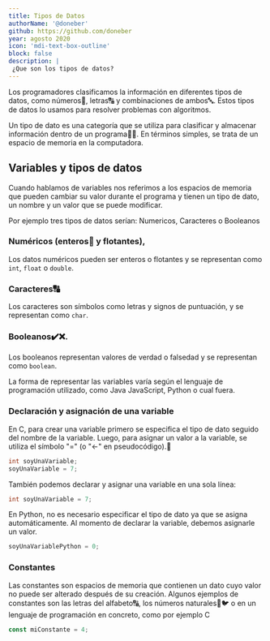 ```yaml
---
title: Tipos de Datos
authorName: '@doneber'
github: https://github.com/doneber
year: agosto 2020
icon: 'mdi-text-box-outline'
block: false
description: |
 ¿Que son los tipos de datos?
---
```


Los programadores clasificamos la información en diferentes tipos de datos, como números🔢, letras🔠 y combinaciones de ambos🔤. Estos tipos de datos lo usamos para resolver problemas con algoritmos.

Un tipo de dato es una categoría que se utiliza para clasificar y almacenar información dentro de un programa👨‍💻. En términos simples, se trata de un espacio de memoria en la computadora.

## Variables y tipos de datos

Cuando hablamos de variables nos referimos a los espacios de memoria que pueden cambiar su valor durante el programa y tienen un tipo de dato, un nombre y un valor que se puede modificar.

Por ejemplo tres tipos de datos serían: Numericos, Caracteres o Booleanos

### Numéricos (enteros🔢 y flotantes),

Los datos numéricos pueden ser enteros o flotantes y se representan como `int`, `float` o `double`.

### Caracteres🔠

Los caracteres son símbolos como letras y signos de puntuación, y se representan como `char`.

### Booleanos✔️❌.

Los booleanos representan valores de verdad o falsedad y se representan como `boolean`.

La forma de representar las variables varía según el lenguaje de programación utilizado, como Java JavaScript, Python o cual fuera.

### **Declaración y asignación de una variable**

En C, para crear una variable primero se especifica el tipo de dato seguido del nombre de la variable. Luego, para asignar un valor a la variable, se utiliza el símbolo "=" (o "←" en pseudocódigo).📝

```c
int soyUnaVariable;
soyUnaVariable = 7;
```

También podemos declarar y asignar una variable en una sola línea:

```c
int soyUnaVariable = 7;
```

En Python, no es necesario especificar el tipo de dato ya que se asigna automáticamente. Al momento de declarar la variable, debemos asignarle un valor.

```python
soyUnaVariablePython = 0;
```

### **Constantes**

Las constantes son espacios de memoria que contienen un dato cuyo valor no puede ser alterado después de su creación. Algunos ejemplos de constantes son las letras del alfabeto🔠, los números naturales🌳🐦 o en un lenguaje de programación en concreto, como por ejemplo C

```jsx
const miConstante = 4;
```